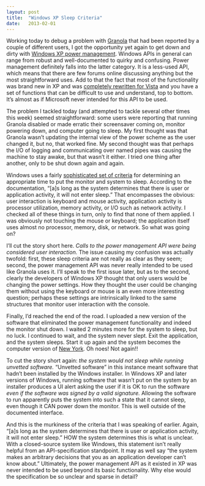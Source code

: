 ```yaml
---
layout: post
title:  "Windows XP Sleep Criteria"
date:   2013-02-01
---
```



Working today to debug a problem with [Granola](http://grano.la/) that had been reported by a couple of different users, I got the opportunity yet again to get down and dirty with [Windows XP power management](http://msdn.microsoft.com/en-us/library/aa373163(VS.85).aspx#pm_functions_xp_and_earlier). Windows APIs in general can range from robust and well-documented to quirky and confusing. Power management definitely falls into the latter category. It is a less-used API, which means that there are few forums online discussing anything but the most straightforward uses. Add to that the fact that most of the functionality was brand new in XP and was [completely rewritten for Vista](http://download.microsoft.com/download/5/b/9/5b97017b-e28a-4bae-ba48-174cf47d23cd/cpa075_wh06.ppt) and you have a set of functions that can be difficult to use and understand, top to bottom. It&#8217;s almost as if Microsoft never intended for this API to be used.

The problem I tackled today (and attempted to tackle several other times this week) seemed straightforward: some users were reporting that running Granola disabled or made erratic their screensaver coming on, monitor powering down, and computer going to sleep. My first thought was that Granola wasn&#8217;t updating the internal view of the power scheme as the user changed it, but no, that worked fine. My second thought was that perhaps the I/O of logging and communicating over named pipes was causing the machine to stay awake, but that wasn&#8217;t it either. I tried one thing after another, only to be shut down again and again.

Windows uses a fairly [sophisticated set of criteria](http://msdn.microsoft.com/en-us/library/aa373233(VS.85).aspx) for determining an appropriate time to put the monitor and system to sleep. According to the documentation, &#8220;[a]s long as the system determines that there is user or application activity, it will not enter sleep.&#8221; That encompasses the obvious: user interaction is keyboard and mouse activity, application activity is processor utilization, memory activity, or I/O such as network activity. I checked all of these things in turn, only to find that none of them applied. I was obviously not touching the mouse or keyboard; the application itself uses almost no processor, memory, disk, or network. So what was going on?

I&#8217;ll cut the story short here. _Calls to the power management API were being considered user interaction._ The issue causing my confusion was actually twofold: first, these sleep criteria are not really as clear as they seem; second, the power management API was never really intended to be used like Granola uses it. I&#8217;ll speak to the first issue later, but as to the second, clearly the developers of Windows XP thought that only users would be changing the power settings. How they thought the user could be changing them without using the keyboard or mouse is an even more interesting question; perhaps these settings are intrinsically linked to the same structures that monitor user interaction with the console.

Finally, I&#8217;d reached the end of the road. I uploaded a new version of the software that eliminated the power management functionality and indeed the monitor shut down. I waited 2 minutes more for the system to sleep, but no luck. I continued to wait, and the system never slept. Exit the application, and the system sleeps. Start it up again and the system becomes the computer version of [New York](http://www.google.com/search?sourceid=chrome&amp;ie=UTF-8&amp;q=the+city+that+never+sleeps). Oh noes! Not again!!

To cut the story short again: _the system would not sleep while running unvetted software._ &#8220;Unvetted software&#8221; in this instance meant software that hadn&#8217;t been installed by the Windows installer. In Windows XP and later versions of Windows, running software that wasn&#8217;t put on the system by an installer produces a UI alert asking the user if it is OK to run the software _even if the software was signed by a valid signature._ Allowing the software to run apparently puts the system into such a state that it cannot sleep, even though it CAN power down the monitor. This is well outside of the documented interface.

And this is the murkiness of the criteria that I was speaking of earlier. Again, &#8220;[a]s long as the system determines that there is user or application activity, it will not enter sleep.&#8221; HOW the system determines this is what is unclear. With a closed-source system like Windows, this statement isn&#8217;t really helpful from an API-specification standpoint. It may as well say &#8220;the system makes an arbitrary decisions that you as an application developer can&#8217;t know about.&#8221; Ultimately, the power management API as it existed in XP was never intended to be used beyond its basic functionality. Why else would the specification be so unclear and sparse in detail?
